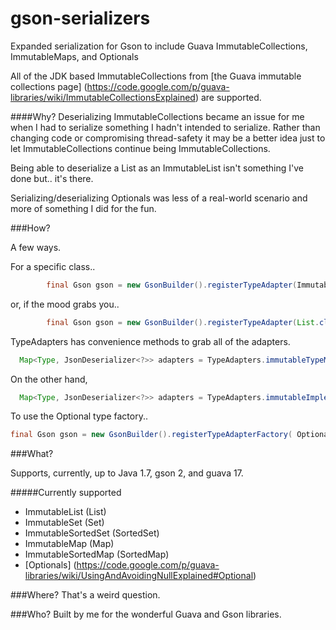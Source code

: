 gson-serializers
================

Expanded serialization for Gson to include Guava ImmutableCollections, ImmutableMaps, and Optionals

All of the JDK based ImmutableCollections from [the Guava immutable collections page] (https://code.google.com/p/guava-libraries/wiki/ImmutableCollectionsExplained) are supported.




####Why?
Deserializing ImmutableCollections became an issue for me when I had to serialize something I hadn't intended to serialize. Rather than changing code or compromising thread-safety it may be a better idea just to let ImmutableCollections continue being ImmutableCollections. 

Being able to deserialize a List as an ImmutableList isn't something I've done but.. it's there.

Serializing/deserializing Optionals was less of a real-world scenario and more of something I did for the fun.

###How?

A few ways. 


For a specific class..

```java
		final Gson gson = new GsonBuilder().registerTypeAdapter(ImmutableList.class, new ImmutableListDeserializer()).create();
```
or, if the mood grabs you..

```java
		final Gson gson = new GsonBuilder().registerTypeAdapter(List.class, new ImmutableListDeserializer()).create();
```
TypeAdapters has convenience methods to grab all of the adapters.
```java
  Map<Type, JsonDeserializer<?>> adapters = TypeAdapters.immutableTypeMap(); //returns the immutable interfaces and their implementation
```
On the other hand,
```java
  Map<Type, JsonDeserializer<?>> adapters = TypeAdapters.immutableImplemntationMap(); //returns the jdk interfaces and their corresponding immutable collection
```

To use the Optional type factory..
```java
final Gson gson = new GsonBuilder().registerTypeAdapterFactory( OptionalTypeFactory.forGuava() ).create();
```
###What?

Supports, currently, up to Java 1.7, gson 2, and guava 17. 


#####Currently supported
* ImmutableList (List)
* ImmutableSet (Set)
* ImmutableSortedSet (SortedSet)
* ImmutableMap (Map)
* ImmutableSortedMap (SortedMap) 
* [Optionals] (https://code.google.com/p/guava-libraries/wiki/UsingAndAvoidingNullExplained#Optional)

###Where? 
That's a weird question.

###Who? 
Built by me for the wonderful Guava and Gson libraries. 
